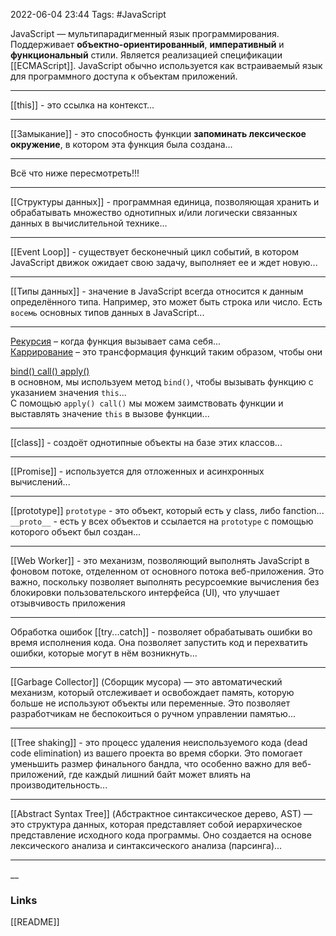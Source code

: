 2022-06-04 23:44
Tags: #JavaScript

JavaScript — мультипарадигменный язык программирования. Поддерживает **объектно-ориентированный**, **императивный** и **функциональный** стили. Является реализацией спецификации [[ECMAScript]]. JavaScript обычно используется как встраиваемый язык для программного доступа к объектам приложений.

---

[[this]] - это ссылка на контекст...

---

[[Замыкание]] - это способность функции **запоминать лексическое окружение**, в котором эта функция была создана...

---

Всё что ниже пересмотреть!!!

---
[[Структуры данных]] - программная единица, позволяющая хранить и обрабатывать множество однотипных и/или логически связанных данных в вычислительной технике...

---
[[Event Loop]] - cуществует бесконечный цикл событий, в котором JavaScript движок ожидает свою задачу, выполняет ее и ждет новую...

---
[[Типы данных]] - значение в JavaScript всегда относится к данным определённого типа. Например, это может быть строка или число. Есть `восемь` основных типов данных в JavaScript...

---

[Рекурсия](app://obsidian.md/%D0%A0%D0%B5%D0%BA%D1%83%D1%80%D1%81%D0%B8%D1%8F) – когда функция вызывает сама себя...  
[Каррирование](app://obsidian.md/%D0%9A%D0%B0%D1%80%D1%80%D0%B8%D1%80%D0%BE%D0%B2%D0%B0%D0%BD%D0%B8%D0%B5) – это трансформация функций таким образом, чтобы они

[bind() call() apply()](app://obsidian.md/bind\(\)%20call\(\)%20apply\(\))  
в основном, мы используем метод `bind()`, чтобы вызывать функцию с указанием значения `this`...  
C помощью `apply() call()` мы можем заимствовать функции и выставлять значение `this` в вызове функции...

---
[[class]] - создоёт однотипные объекты на базе этих классов...

---
[[Promise]] - используется для отложенных и асинхронных вычислений...

---
[[prototype]]
`prototype` - это объект, который есть у class, либо fanction...
`__proto__` - есть у всех объектов и ссылается на `prototype` с помощью которого объект был создан...

---

[[Web Worker]] - это механизм, позволяющий выполнять JavaScript в фоновом потоке, отделенном от основного потока веб-приложения. Это важно, поскольку позволяет выполнять ресурсоемкие вычисления без блокировки пользовательского интерфейса (UI), что улучшает отзывчивость приложения

---
Обработка ошибок [[try...catch]] - позволяет обрабатывать ошибки во время исполнения кода. Она позволяет запустить код и перехватить ошибки, которые могут в нём возникнуть...

---

 [[Garbage Collector]] (Сборщик мусора) — это автоматический механизм, который отслеживает и освобождает память, которую больше не используют объекты или переменные. Это позволяет разработчикам не беспокоиться о ручном управлении памятью...

---

[[Tree shaking]] - это процесс удаления неиспользуемого кода (dead code elimination) из вашего проекта во время сборки. Это помогает уменьшить размер финального бандла, что особенно важно для веб-приложений, где каждый лишний байт может влиять на производительность...

---

[[Abstract Syntax Tree]] (Абстрактное синтаксическое дерево, AST) — это структура данных, которая представляет собой иерархическое представление исходного кода программы. Оно создается на основе лексического анализа и синтаксического анализа (парсинга)...

---
__
### Links
[[README]]
